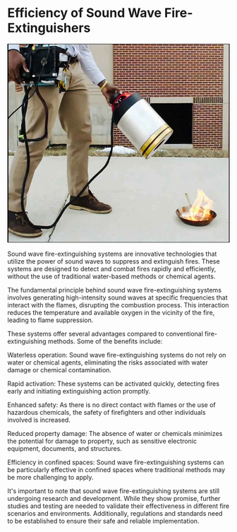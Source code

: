 # Efficiency of Sound Wave Fire-Extinguishers

<img src="img/cover.png" alt="Descrição da imagem" width="1000" height="450">


Sound wave fire-extinguishing systems are innovative technologies that utilize the power of sound waves to suppress and extinguish fires. These systems are designed to detect and combat fires rapidly and efficiently, without the use of traditional water-based methods or chemical agents.

The fundamental principle behind sound wave fire-extinguishing systems involves generating high-intensity sound waves at specific frequencies that interact with the flames, disrupting the combustion process. This interaction reduces the temperature and available oxygen in the vicinity of the fire, leading to flame suppression.

These systems offer several advantages compared to conventional fire-extinguishing methods. Some of the benefits include:

Waterless operation: Sound wave fire-extinguishing systems do not rely on water or chemical agents, eliminating the risks associated with water damage or chemical contamination.

Rapid activation: These systems can be activated quickly, detecting fires early and initiating extinguishing action promptly.

Enhanced safety: As there is no direct contact with flames or the use of hazardous chemicals, the safety of firefighters and other individuals involved is increased.

Reduced property damage: The absence of water or chemicals minimizes the potential for damage to property, such as sensitive electronic equipment, documents, and structures.

Efficiency in confined spaces: Sound wave fire-extinguishing systems can be particularly effective in confined spaces where traditional methods may be more challenging to apply.

It's important to note that sound wave fire-extinguishing systems are still undergoing research and development. While they show promise, further studies and testing are needed to validate their effectiveness in different fire scenarios and environments. Additionally, regulations and standards need to be established to ensure their safe and reliable implementation.
